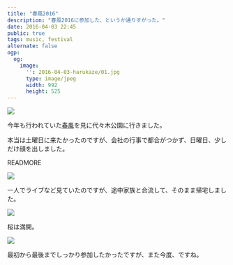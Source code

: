 ```yaml
---
title: "春風2016"
description: "春風2016に参加した、というか通りすがった。"
date: 2016-04-03 22:45
public: true
tags: music, festival
alternate: false
ogp:
  og:
    image:
      '': 2016-04-03-harukaze/01.jpg
      type: image/jpeg
      width: 992
      height: 525
---
```


![](2016-04-03-harukaze/01.jpg)

今年も行われていた[春風]を見に代々木公園に行きました。

本当は土曜日に来たかったのですが、会社の行事で都合がつかず、日曜日、少しだけ顔を出しました。

READMORE

![](2016-04-03-harukaze/02.jpg)

一人でライブなど見ていたのですが、途中家族と合流して、そのまま帰宅しました。

![](2016-04-03-harukaze/03.jpg)

桜は満開。

![](2016-04-03-harukaze/04.jpg)

最初から最後までしっかり参加したかったですが、また今度、ですね。

[春風]: http://harukaze.asia/2016/
